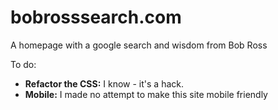 bobrosssearch.com
=================

A homepage with a google search and wisdom from Bob Ross

To do:
<ul>
  <li><b>Refactor the CSS:</b> I know - it's a hack.</li>
  <li><b>Mobile:</b> I made no attempt to make this site mobile friendly</li>
</ul>
